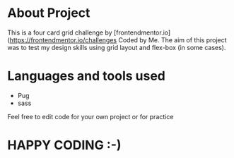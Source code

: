 # About Project
This is a four card grid challenge by [frontendmentor.io](https://frontendmentor.io/challenges Coded by Me. The aim of this project was to test my design skills using grid layout and flex-box (in some cases).

# Languages and tools used
- Pug 
- sass

Feel free to edit code for your own project or for practice

# HAPPY CODING :-)
